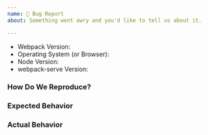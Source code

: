 ```yaml
---
name: 🐞 Bug Report
about: Something went awry and you'd like to tell us about it.

---
```


<!--
  ⚡️ katchow! We 💛 issues.

  Please - do not - remove this template.
  Please - do not - skip or remove parts of this template.
  Or your issue may be closed.

  👉🏽 Need help or support? Open a SUPPORT issue instead.
-->

- Webpack Version:
- Operating System (or Browser):
- Node Version:
- webpack-serve Version:

### How Do We Reproduce?

<!--
  Issues without minimal reproductions will be closed! Please provide one by:
  2. Work to isolate the problem and provide the exact steps in this issue, or
  3. Provide a minimal repository link (Read https://git.io/fNzHA for instructions). These may take more time to triage than the other options.
-->


### Expected Behavior


### Actual Behavior

<!--
  The situation may arise where some small code snippets also need to be provided. In that situation, please add your code below using Fenced Code Blocks (https://help.github.com/articles/creating-and-highlighting-code-blocks/)
-->
